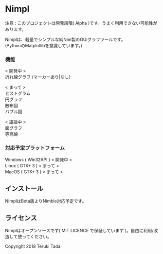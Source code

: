 # Nimpl

注意 : このプロジェクトは開発段階( Alpha )です。うまく利用できない可能性があります。

Nimplは、軽量でシンプルな純Nim製のGUIグラフツールです。<br>
(PythonのMatplotlibを意識しています。)

### 機能

< 開発中 ><br>
折れ線グラフ (マーカーあり|なし)<br>

< まって ><br>
ヒストグラム<br>
円グラフ<br>
散布図<br>
バブル図<br>

< 議論中 ><br>
面グラフ<br>
等高線<br>

### 対応予定プラットフォーム
Windows ( Win32API ) < 開発中 ><br>
Linux ( GTK+ 3 ) < まって ><br>
MacOS ( GTK+ 3 ) < まって ><br>

## インストール

NimplはBeta版よりNimble対応予定です。

## ライセンス

Nimplはオープンソースです( MIT LICENCE で保証しています )。自由に利用/改造して使ってください。

Copyright 2018 Teruki Tada
